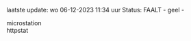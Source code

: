laatste update: 
wo 06-12-2023 11:34   uur 
Status: FAALT - geel - 
<div class="service Y">microstation</div><div class="service G">httpstat</div>